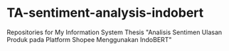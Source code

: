 # TA-sentiment-analysis-indobert
Repositories for My Information System Thesis "Analisis Sentimen Ulasan Produk pada Platform Shopee Menggunakan IndoBERT"
